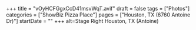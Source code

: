 +++
title = "vOyHCFGgxCcD41msvWqT.avif"
draft = false
tags = ["Photos"]
categories = ["ShowBiz Pizza Place"]
pages = ["Houston, TX (6760 Antoine Dr)"]
startDate = ""
+++
alt=Stage Right Houston, TX (Antoine)
